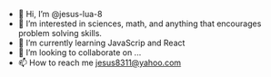 - 👋 Hi, I’m @jesus-lua-8
- 👀 I’m interested in sciences, math, and anything that encourages problem solving skills.
- 🌱 I’m currently learning JavaScrip and React
- 💞️ I’m looking to collaborate on ...
- 📫 How to reach me jesus8311@yahoo.com

<!---
jesus-lua-8/jesus-lua-8 is a ✨ special ✨ repository because its `README.md` (this file) appears on your GitHub profile.
You can click the Preview link to take a look at your changes.
--->
